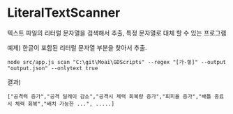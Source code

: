 # LiteralTextScanner
텍스트 파일의 리터럴 문자열을 검색해서 추출, 특정 문자열로 대체 할 수 있는 프로그램

예제) 한글이 포함된 리터럴 문자열 부분을 찾아서 추출.
```
node src/app.js scan "C:\git\Moai\GDScripts" --regex "[가-힣]" --output "output.json" --onlytext true
```

결과)
```
["공격력 증가","공격 딜레이 감소","공격시 체력 회복량 증가","회피율 증가","배틀 종료시 체력 회복","배치 가능한 ...", .....]
```